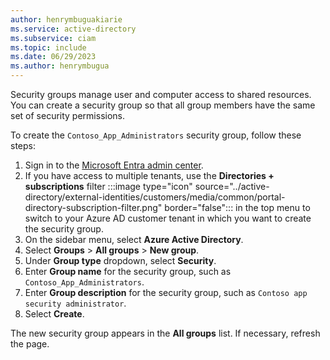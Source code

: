 ```yaml
---
author: henrymbuguakiarie
ms.service: active-directory
ms.subservice: ciam
ms.topic: include
ms.date: 06/29/2023
ms.author: henrymbugua
---
```


Security groups manage user and computer access to shared resources. You can create a security group so that all group members have the same set of security permissions.

To create the `Contoso_App_Administrators` security group, follow these steps:

1. Sign in to the [Microsoft Entra admin center](https://entra.microsoft.com/).
1. If you have access to multiple tenants, use the **Directories + subscriptions** filter :::image type="icon" source="../active-directory/external-identities/customers/media/common/portal-directory-subscription-filter.png" border="false"::: in the top menu to switch to your Azure AD customer tenant in which you want to create the security group.
1. On the sidebar menu, select **Azure Active Directory**.
1. Select **Groups** > **All groups** > **New group**.
1. Under **Group type** dropdown, select **Security**.
1. Enter **Group name** for the security group, such as `Contoso_App_Administrators`.
1. Enter **Group description** for the security group, such as `Contoso app security administrator`.
1. Select **Create**.

The new security group appears in the **All groups** list. If necessary, refresh the page.